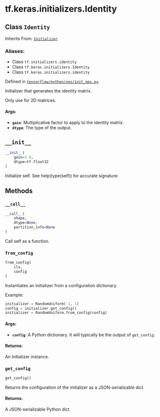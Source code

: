 <div itemscope itemtype="http://developers.google.com/ReferenceObject">
<meta itemprop="name" content="tf.keras.initializers.Identity" />
<meta itemprop="path" content="Stable" />
<meta itemprop="property" content="__call__"/>
<meta itemprop="property" content="__init__"/>
<meta itemprop="property" content="from_config"/>
<meta itemprop="property" content="get_config"/>
</div>

# tf.keras.initializers.Identity

## Class `Identity`

Inherits From: [`Initializer`](../../../tf/keras/initializers/Initializer.md)

### Aliases:

* Class `tf.initializers.identity`
* Class `tf.keras.initializers.Identity`
* Class `tf.keras.initializers.identity`



Defined in [`tensorflow/python/ops/init_ops.py`](/code/stable/tensorflow/python/ops/init_ops.py).

Initializer that generates the identity matrix.

Only use for 2D matrices.

#### Args:

* <b>`gain`</b>: Multiplicative factor to apply to the identity matrix.
* <b>`dtype`</b>: The type of the output.

<h2 id="__init__"><code>__init__</code></h2>

``` python
__init__(
    gain=1.0,
    dtype=tf.float32
)
```

Initialize self.  See help(type(self)) for accurate signature.



## Methods

<h3 id="__call__"><code>__call__</code></h3>

``` python
__call__(
    shape,
    dtype=None,
    partition_info=None
)
```

Call self as a function.

<h3 id="from_config"><code>from_config</code></h3>

``` python
from_config(
    cls,
    config
)
```

Instantiates an initializer from a configuration dictionary.

Example:

```python
initializer = RandomUniform(-1, 1)
config = initializer.get_config()
initializer = RandomUniform.from_config(config)
```

#### Args:

* <b>`config`</b>: A Python dictionary.
    It will typically be the output of `get_config`.


#### Returns:

An Initializer instance.

<h3 id="get_config"><code>get_config</code></h3>

``` python
get_config()
```

Returns the configuration of the initializer as a JSON-serializable dict.

#### Returns:

A JSON-serializable Python dict.



